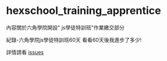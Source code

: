 # hexschool_training_apprentice
內容關於六角學院開設" js學徒特訓班"作業繳交部分

紀錄-六角學院js學徒特訓班60天 看看60天後我進步了多少!

詳情請看 [issues](https://github.com/Dyious/hexschool_training_apprentice/issues)
